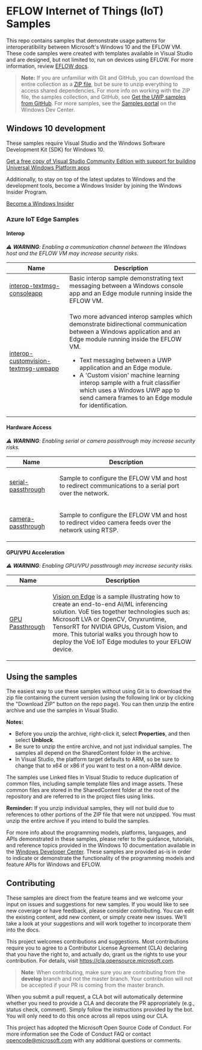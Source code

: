 <!--
   samplefwlink:  https://aka.ms/WinIoTSamples
--->

# EFLOW Internet of Things (IoT) Samples

This repo contains samples that demonstrate usage patterns for interoperatibility between Microsoft's Windows 10 and the EFLOW VM.  These code samples were created with templates available in Visual Studio and are designed, but not limited to, run on devices using EFLOW. For more information, review [EFLOW docs](https://docs.microsoft.com/en-us/windows/iot/iot-enterprise/eflow).

> **Note:** If you are unfamiliar with Git and GitHub, you can download the entire collection as a 
> [ZIP file](https://github.com/Microsoft/Windows-universal-samples/archive/master.zip), but be 
> sure to unzip everything to access shared dependencies. For more info on working with the ZIP file, 
> the samples collection, and GitHub, see [Get the UWP samples from GitHub](https://aka.ms/ovu2uq). 
> For more samples, see the [Samples portal](https://aka.ms/winsamples) on the Windows Dev Center. 

## Windows 10 development
These samples require Visual Studio and the Windows Software Development Kit (SDK) for Windows 10.

   [Get a free copy of Visual Studio Community Edition with support for building Universal Windows Platform apps](http://go.microsoft.com/fwlink/p/?LinkID=280676)

Additionally, to stay on top of the latest updates to Windows and the development tools, become a Windows Insider by joining the Windows Insider Program.

   [Become a Windows Insider](https://insider.windows.com/)

### Azure IoT Edge Samples


#### Interop

_:warning: **WARNING**: Enabling a communication channel between the Windows host and the EFLOW VM may increase security risks._

| Name           | Description      |  
|----------------|------------------|  
| [interop-textmsg-consoleapp](./interop-textmsg-consoleapp) | Basic interop sample demonstrating text messaging between a Windows console app and an Edge module running inside the EFLOW VM. | 
| [interop-customvision-textmsg-uwpapp](./interop-customvision-textmsg-uwpapp) | <p>Two more advanced interop samples which demonstrate bidirectional communication between a Windows application and an Edge module running inside the EFLOW VM. </p><ul><li>Text messaging between a UWP application and an Edge module. </li><li>A 'Custom vision' machine learning interop sample with a fruit classifier which uses a Windows UWP app to send camera frames to an Edge module for identification.</li></ul>|  


#### Hardware Access


_:warning: **WARNING**: Enabling serial or camera passthrough may increase security risks._


| Name           | Description      |  
|----------------|------------------|  
| [serial-passthrough](./serial) | <p>Sample to configure the EFLOW VM and host to redirect communications to a serial port over the network. </li></ul>|  
| [camera-passthrough](./camera-over-rtsp) | <p>Sample to configure the EFLOW VM and host to redirect video camera feeds over the network using RTSP. </li></ul>|  


#### GPU/VPU Acceleration

_:warning: **WARNING**: Enabling GPU/VPU passthrough may increase security risks._


| Name           | Description      |  
|----------------|------------------|  
| [GPU Passthrough](https://aka.ms/AzEFLOW-VoE) | <p> [Vision on Edge](https://github.com/Azure-Samples/azure-intelligent-edge-patterns/tree/master/factory-ai-vision) is a sample illustrating how to create an end-to-end AI/ML inferencing solution. VoE ties together technologies such as: Microsoft LVA or OpenCV, Onyxruntime, TensorRT for NVIDIA GPUs, Custom Vision, and more. This tutorial walks you through how to deploy the VoE IoT Edge modules to your EFLOW device. </li></ul>|  



## Using the samples

The easiest way to use these samples without using Git is to download the zip file containing the current version (using the following link or by clicking the "Download ZIP" button on the repo page). You can then unzip the entire archive and use the samples in Visual Studio.

   **Notes:** 
   * Before you unzip the archive, right-click it, select **Properties**, and then select **Unblock**.
   * Be sure to unzip the entire archive, and not just individual samples. The samples all depend on the SharedContent folder in the archive.   
   * In Visual Studio, the platform target defaults to ARM, so be sure to change that to x64 or x86 if you want to test on a non-ARM device. 
   
The samples use Linked files in Visual Studio to reduce duplication of common files, including sample template files and image assets. These common files are stored in the SharedContent folder at the root of the repository and are referred to in the project files using links.

**Reminder:** If you unzip individual samples, they will not build due to references to other portions of the ZIP file that were not unzipped. You must unzip the entire archive if you intend to build the samples.

For more info about the programming models, platforms, languages, and APIs demonstrated in these samples, please refer to the guidance, tutorials, and reference topics provided in the Windows 10 documentation available in the [Windows Developer Center](http://go.microsoft.com/fwlink/p/?LinkID=532421). These samples are provided as-is in order to indicate or demonstrate the functionality of the programming models and feature APIs for Windows and EFLOW.

## Contributing
These samples are direct from the feature teams and we welcome your input on issues and suggestions for new samples. If you would like to see new coverage or have feedback, please consider contributing. You can edit the existing content, add new content, or simply create new issues. We’ll take a look at your suggestions and will work together to incorporate them into the docs.

This project welcomes contributions and suggestions. Most contributions require you to agree to a Contributor License Agreement (CLA) declaring that you have the right to, and actually do, grant us the rights to use your contribution. For details, visit https://cla.opensource.microsoft.com.

> **Note**:
> When contributing, make sure you are contributing from the **develop** branch and not the master branch. Your contribution will not be accepted if your PR is coming from the master branch. 

When you submit a pull request, a CLA bot will automatically determine whether you need to provide a CLA and decorate the PR appropriately (e.g., status check, comment). Simply follow the instructions provided by the bot. You will only need to do this once across all repos using our CLA.

This project has adopted the Microsoft Open Source Code of Conduct. For more information see the Code of Conduct FAQ or contact opencode@microsoft.com with any additional questions or comments.
